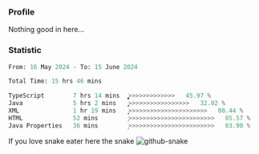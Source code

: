 ### Profile 

Nothing good in here...

### Statistic
<!--START_SECTION:waka-->

```python
From: 16 May 2024 - To: 15 June 2024

Total Time: 15 hrs 46 mins

TypeScript        7 hrs 14 mins   ͎͎͎͎͎͎͎͎͎͎͎͚>>>>>>>>>>>>>   45.97 %
Java              5 hrs 2 mins    ͎͎͎͎͎͎͎͎>>>>>>>>>>>>>>>>>   32.02 %
XML               1 hr 19 mins    ͎͎͙>>>>>>>>>>>>>>>>>>>>>>   08.44 %
HTML              52 mins         ͎>>>>>>>>>>>>>>>>>>>>>>>>   05.57 %
Java Properties   36 mins         ͎>>>>>>>>>>>>>>>>>>>>>>>>   03.90 %
```

<!--END_SECTION:waka-->

If you love snake eater here the snake 
<picture>
  <source media="(prefers-color-scheme: dark)" srcset="https://github.com/pradana4648/pradana4648/blob/c0566a83ca6ea5f2e46bab00e717c4c82b4b5c4c/github-contribution-grid-snake-dark.svg" />
  <source media="(prefers-color-scheme: light)" srcset="https://github.com/pradana4648/pradana4648/blob/c0566a83ca6ea5f2e46bab00e717c4c82b4b5c4c/github-contribution-grid-snake.svg" />
  <img alt="github-snake" src="https://github.com/pradana4648/pradana4648/blob/c0566a83ca6ea5f2e46bab00e717c4c82b4b5c4c/github-contribution-grid-snake.svg" />
</picture>
